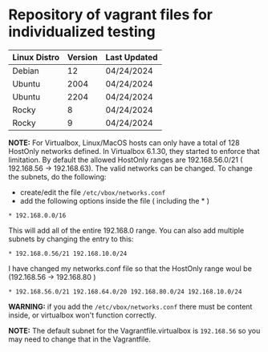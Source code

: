 # Repository of vagrant files for individualized testing


|Linux Distro|Version|Last Updated|
|------------|-------|------------|
|Debian|12|04/24/2024|
|Ubuntu|2004|04/24/2024|
|Ubuntu|2204|04/24/2024|
|Rocky|8|04/24/2024|
|Rocky|9|04/24/2024|


**NOTE:** For Virtualbox, Linux/MacOS hosts can only have a total of 128 HostOnly networks defined.  In Virtualbox 6.1.30, they started to enforce that limitation. By default the allowed HostOnly ranges are 192.168.56.0/21 ( 192.168.56 -> 192.168.63).  The valid networks can be changed. To change the subnets, do the following:

* create/edit the file `/etc/vbox/networks.conf`
* add the following options inside the file ( including the * )

```
* 192.168.0.0/16
```

This will add all of the entire 192.168.0 range.  You can also add multiple subnets by changing the entry to this:

```
* 192.168.0.56/21 192.168.10.0/24
```

I have changed my networks.conf file so that the HostOnly range woul be (192.168.56 -> 192.168.80 )

```
* 192.168.56.0/21 192.168.64.0/20 192.168.80.0/24 192.168.10.0/24
```

**WARNING:** if you add the `/etc/vbox/networks.conf` there must be content inside, or virtualbox won't function correctly.


**NOTE:** The default subnet for the Vagrantfile.virtualbox is `192.168.56` so you may need to change that in the Vagrantfile.
